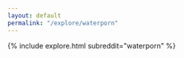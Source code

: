 ```yaml
---
layout: default
permalink: "/explore/waterporn"
---
```


{% include explore.html subreddit="waterporn" %}
